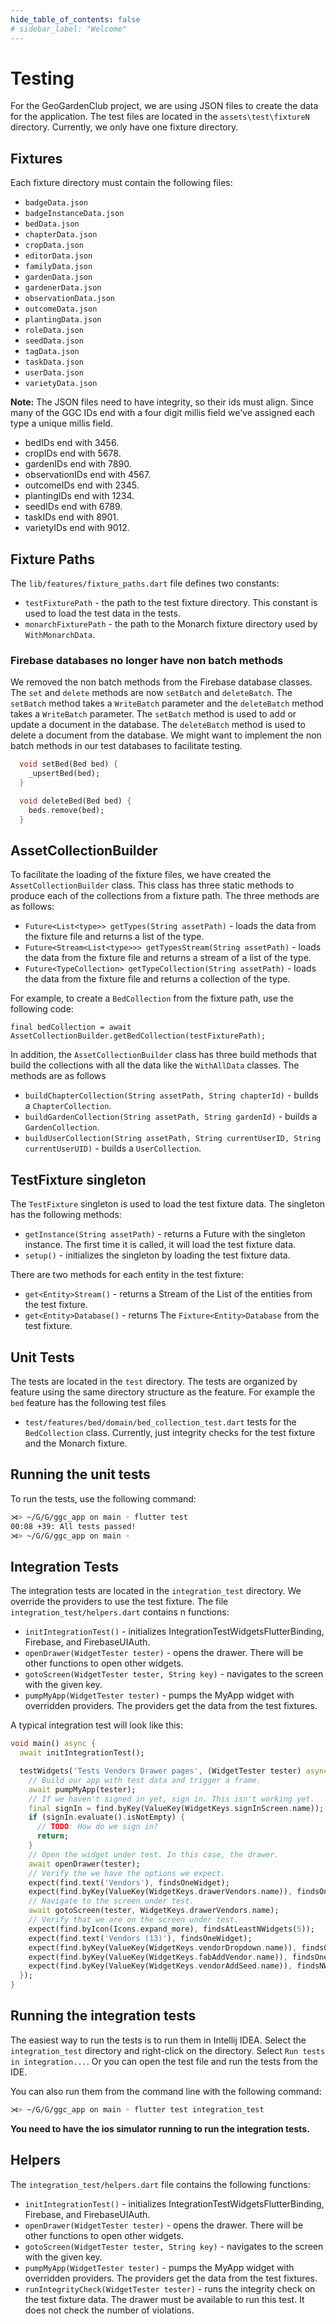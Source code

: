 ```yaml
---
hide_table_of_contents: false
# sidebar_label: "Welcome"
---
```


# Testing

For the GeoGardenClub project, we are using JSON files to create the data for the application. The test files are located in the `assets\test\fixtureN` directory. Currently, we only have one fixture directory.

## Fixtures

Each fixture directory must contain the following files:
 * `badgeData.json`
 * `badgeInstanceData.json`
 * `bedData.json`
 * `chapterData.json`
 * `cropData.json`
 * `editorData.json`
 * `familyData.json`
 * `gardenData.json`
 * `gardenerData.json`
 * `observationData.json`
 * `outcomeData.json`
 * `plantingData.json`
 * `roleData.json`
 * `seedData.json`
 * `tagData.json`
 * `taskData.json`
 * `userData.json`
 * `varietyData.json`

**Note:** The JSON files need to have integrity, so their ids must align. Since many of the GGC IDs end with a four digit millis field we've assigned each type a unique millis field.

 * bedIDs end with 3456.
 * cropIDs end with 5678.
 * gardenIDs end with 7890.
 * observationIDs end with 4567.
 * outcomeIDs end with 2345.
 * plantingIDs end with 1234.
 * seedIDs end with 6789.
 * taskIDs end with 8901.
 * varietyIDs end with 9012.

## Fixture Paths
The `lib/features/fixture_paths.dart` file defines two constants:
 * `testFixturePath` - the path to the test fixture directory. This constant is used to load the test data in the tests.
 * `monarchFixturePath` - the path to the Monarch fixture directory used by `WithMonarchData`.


### Firebase databases no longer have non batch methods

We removed the non batch methods from the Firebase database classes. The `set` and `delete` methods are now `setBatch` and `deleteBatch`. The `setBatch` method takes a `WriteBatch` parameter and the `deleteBatch` method takes a `WriteBatch` parameter. The `setBatch` method is used to add or update a document in the database. The `deleteBatch` method is used to delete a document from the database. We might want to implement the non batch methods in our test databases to facilitate testing.

```dart
  void setBed(Bed bed) {
    _upsertBed(bed);
  }

  void deleteBed(Bed bed) {
    beds.remove(bed);
  }
```

## AssetCollectionBuilder

To facilitate the loading of the fixture files, we have created the `AssetCollectionBuilder` class. This class has three static methods to produce each of the collections from a fixture path. The three methods are as follows:
  * ```Future<List<type>> getTypes(String assetPath)``` - loads the data from the fixture file and returns a list of the type.
  * ```Future<Stream<List<type>>> getTypesStream(String assetPath)``` - loads the data from the fixture file and returns a stream of a list of the type.
  * ```Future<TypeCollection> getTypeCollection(String assetPath)``` - loads the data from the fixture file and returns a collection of the type.

For example, to create a `BedCollection` from the fixture path, use the following code:

```
final bedCollection = await AssetCollectionBuilder.getBedCollection(testFixturePath);
```
In addition, the `AssetCollectionBuilder` class has three build methods that build the collections with all the data like the `WithAllData` classes. The methods are as follows
  * `buildChapterCollection(String assetPath, String chapterId)` - builds a `ChapterCollection`.
  * `buildGardenCollection(String assetPath, String gardenId)` - builds a `GardenCollection`.
  * `buildUserCollection(String assetPath, String currentUserID, String currentUserUID)` - builds a `UserCollection`.


## TestFixture singleton

The `TestFixture` singleton is used to load the test fixture data. The singleton has the following methods:
  * `getInstance(String assetPath)` - returns a Future with the singleton instance. The first time it is called, it will load the test fixture data.
  * `setup()` - initializes the singleton by loading the test fixture data.

There are two methods for each entity in the test fixture:
  * `get<Entity>Stream()` - returns a Stream of the List of the entities from the test fixture.
  * `get<Entity>Database()` - returns The `Fixture<Entity>Database` from the test fixture.


## Unit Tests

The tests are located in the `test` directory. The tests are organized by feature using the same directory structure as the feature. For example the `bed` feature has the following test files
  * `test/features/bed/domain/bed_collection_test.dart` tests for the `BedCollection` class. Currently, just integrity checks for the test fixture and the Monarch fixture.

## Running the unit tests

To run the tests, use the following command:

```bash
⋊> ~/G/G/ggc_app on main ◦ flutter test             
00:08 +39: All tests passed!
⋊> ~/G/G/ggc_app on main ◦
```
## Integration Tests

The integration tests are located in the `integration_test` directory. We override the providers to use the test fixture. The file `integration_test/helpers.dart` contains n functions:
  * `initIntegrationTest()` - initializes IntegrationTestWidgetsFlutterBinding, Firebase, and FirebaseUIAuth.
  * `openDrawer(WidgetTester tester)` - opens the drawer. There will be other functions to open other widgets.
  * `gotoScreen(WidgetTester tester, String key)` - navigates to the screen with the given key.
  * `pumpMyApp(WidgetTester tester)` - pumps the MyApp widget with overridden providers. The providers get the data from the test fixtures.

A typical integration test will look like this:

```dart
void main() async {
  await initIntegrationTest();

  testWidgets('Tests Vendors Drawer pages', (WidgetTester tester) async {
    // Build our app with test data and trigger a frame.
    await pumpMyApp(tester);
    // If we haven't signed in yet, sign in. This isn't working yet.
    final signIn = find.byKey(ValueKey(WidgetKeys.signInScreen.name));
    if (signIn.evaluate().isNotEmpty) {
      // TODO: How do we sign in?
      return;
    }
    // Open the widget under test. In this case, the drawer.
    await openDrawer(tester);
    // Verify the we have the options we expect.
    expect(find.text('Vendors'), findsOneWidget);
    expect(find.byKey(ValueKey(WidgetKeys.drawerVendors.name)), findsOneWidget);
    // Navigate to the screen under test.
    await gotoScreen(tester, WidgetKeys.drawerVendors.name);
    // Verify that we are on the screen under test.
    expect(find.byIcon(Icons.expand_more), findsAtLeastNWidgets(5));
    expect(find.text('Vendors (13)'), findsOneWidget);
    expect(find.byKey(ValueKey(WidgetKeys.vendorDropdown.name)), findsOneWidget);
    expect(find.byKey(ValueKey(WidgetKeys.fabAddVendor.name)), findsOneWidget);
    expect(find.byKey(ValueKey(WidgetKeys.vendorAddSeed.name)), findsNWidgets(4));
  });
}
```

## Running the integration tests

The easiest way to run the tests is to run them in Intellij IDEA. Select the `integration_test` directory and right-click on the directory. Select `Run tests in integration...`. Or you can open the test file and run the tests from the IDE.

You can also run them from the command line with the following command:

```bash
⋊> ~/G/G/ggc_app on main ◦ flutter test integration_test
```

**You need to have the ios simulator running to run the integration tests.**

## Helpers

The `integration_test/helpers.dart` file contains the following functions:
  * `initIntegrationTest()` - initializes IntegrationTestWidgetsFlutterBinding, Firebase, and FirebaseUIAuth.
  * `openDrawer(WidgetTester tester)` - opens the drawer. There will be other functions to open other widgets.
  * `gotoScreen(WidgetTester tester, String key)` - navigates to the screen with the given key.
  * `pumpMyApp(WidgetTester tester)` - pumps the MyApp widget with overridden providers. The providers get the data from the test fixtures.
  * `runIntegrityCheck(WidgetTester tester)` - runs the integrity check on the test fixture data. The drawer must be available to run this test. It does not check the number of violations.
